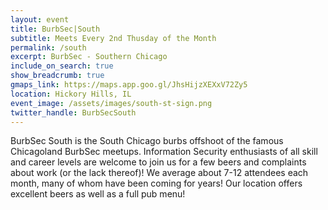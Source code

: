 ```yaml
---
layout: event
title: BurbSec|South
subtitle: Meets Every 2nd Thusday of the Month
permalink: /south
excerpt: BurbSec - Southern Chicago
include_on_search: true
show_breadcrumb: true
gmaps_link: https://maps.app.goo.gl/JhsHijzXEXxV72Zy5
location: Hickory Hills, IL
event_image: /assets/images/south-st-sign.png
twitter_handle: BurbSecSouth
---
```


BurbSec South is the South Chicago burbs offshoot of the famous Chicagoland
BurbSec meetups. Information Security enthusiasts of all skill and career
levels are welcome to join us for a few beers and complaints about work (or
the lack thereof)! We average about 7-12 attendees each month, many of whom
have been coming for years! Our location offers excellent beers as well as a
full pub menu!
